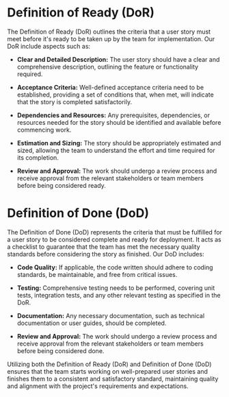 # Definition of Ready (DoR)

The Definition of Ready (DoR) outlines the criteria that a user story must meet before it's ready to be taken up by the team for implementation.
Our DoR include aspects such as:

- **Clear and Detailed Description:** The user story should have a clear and comprehensive description, outlining the feature or functionality required.

- **Acceptance Criteria:** Well-defined acceptance criteria need to be established, providing a set of conditions that, when met, will indicate
that the story is completed satisfactorily.

- **Dependencies and Resources:** Any prerequisites, dependencies, or resources needed for the story should be identified and available before commencing work.

- **Estimation and Sizing:** The story should be appropriately estimated and sized, allowing the team to understand the effort and time required for its completion.

- **Review and Approval:** The work should undergo a review process and receive approval from the relevant stakeholders or team members before being considered ready.

# Definition of Done (DoD)

The Definition of Done (DoD) represents the criteria that must be fulfilled for a user story to be considered complete and ready for deployment.
It acts as a checklist to guarantee that the team has met the necessary quality standards before considering the story as finished.
Our DoD includes:

- **Code Quality:** If applicable, the code written should adhere to coding standards, be maintainable, and free from critical issues.

- **Testing:** Comprehensive testing needs to be performed, covering unit tests, integration tests, and any other relevant testing as specified in the DoR.

- **Documentation:** Any necessary documentation, such as technical documentation or user guides, should be completed.

- **Review and Approval:** The work should undergo a review process and receive approval from the relevant stakeholders or team members before being considered done.

Utilizing both the Definition of Ready (DoR) and Definition of Done (DoD) ensures that the team starts working on well-prepared user stories and finishes
them to a consistent and satisfactory standard, maintaining quality and alignment with the project's requirements and expectations.
